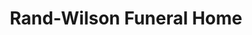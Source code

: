 ---
title: "Rand-Wilson Funeral Home"
url: /hanover/rand-wilson-funeral-home/
shop: funeral directors
---